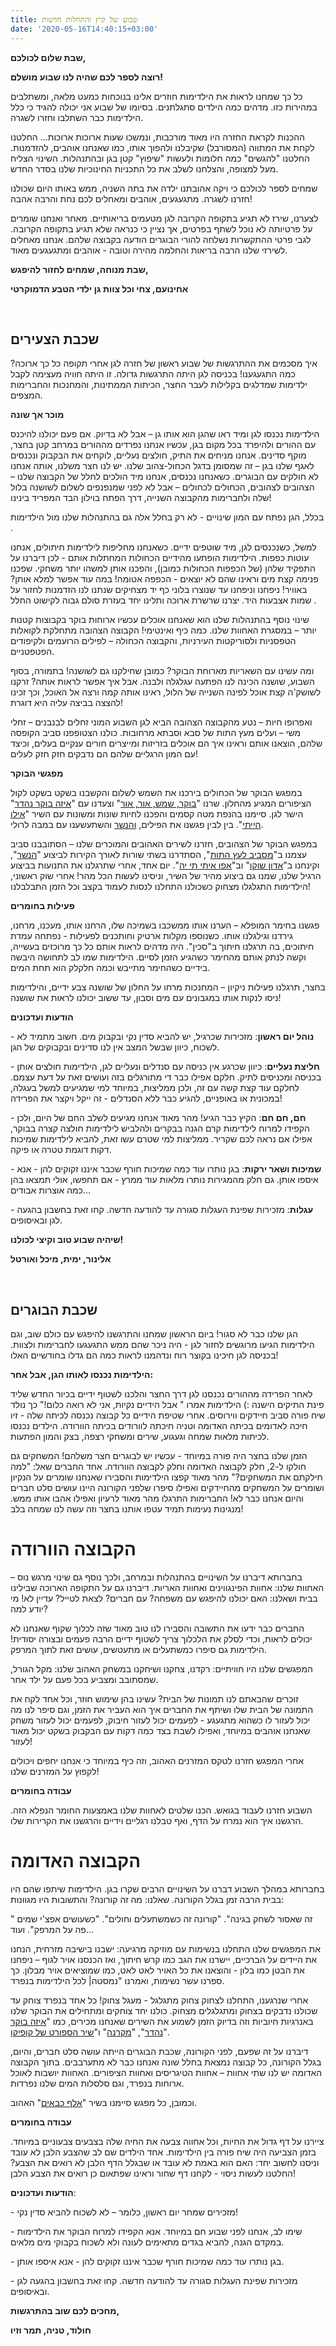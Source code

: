 ```yaml
---
title: שבוע של קיץ והתחלות חדשות
date: '2020-05-16T14:40:15+03:00'
---
```

**שבת שלום לכולכם,**

**רוצה לספר לכם שהיה לנו שבוע מושלם!**

כל כך שמחנו לראות את הילדימות חוזרים אלינו בנוכחות כמעט מלאה, ומשתלבים במהירות כזו. מדהים כמה הילדים סתגלתנים. בסיומו של שבוע אני יכולה להגיד כי כלל הילדימות כבר השתלבו וחזרו לשגרה.

ההכנות לקראת החזרה היו מאוד מורכבות, ונמשכו שעות ארוכות ארוכות... החלטנו לקחת את המתווה (המסורבל) שקיבלנו ולהפוך אותו, כמו שאנחנו אוהבים, להזדמנות. החלטנו "להגשים" כמה חלומות ולעשות "שיפוץ" קטן בגן ובהתנהלות. השינוי הצליח מעל למצופה, והצלחנו לשלב את כל התכניות החינוכיות שלנו בסדר החדש.

שמחים לספר לכולכם כי ויקה אהובתנו ילדה את בתה השניה, ממש באותו היום שכולנו חזרנו לשגרה. מתגעגעים, אוהבים ומאחלים לכם נחת והרבה אהבה!

לצערנו, שירז לא תגיע בתקופה הקרובה לגן מטעמים בריאותיים. מאחר ואנחנו שומרים על פרטיותה לא נוכל לשתף בפרטים, אך נציין כי כנראה שלא תגיע בתקופה הקרובה. לגבי פרטי ההתקשרות נשלחה להורי הבוגרים הודעה בקבוצה שלהם. אנחנו מאחלים לשירזי שלנו הרבה בריאות והחלמה מהירה וטובה - אוהבים ומתגעגעים מאוד.

**שבת מנוחה, שמחים לחזור להיפגש,**

**אחינועם, צחי וכל צוות גן ילדי הטבע הדמוקרטי**

**<br/>**

## שכבת הצעירים

איך מסכמים את ההתרגשות של שבוע ראשון של חזרה לגן אחרי תקופה כל כך ארוכה? כמה התגעגענו! בכניסה לגן היתה התרגשות גדולה. זו היתה חוויה מעצימה לקבל ילדימות שמדלגים בקלילות לעבר החצר, הכיתות הממתינות, והמחנכות והחברימות המצפים.

**מוכר אך שונה**

הילדימות נכנסו לגן ומיד ראו שהגן הוא אותו גן – אבל לא בדיוק. אם פעם יכולנו להיכנס עם ההורים ולהיפרד בכל מקום בגן, עכשיו אנחנו נפרדים מההורים במרחב קטן בחצר, מוקף סדינים. אנחנו מניחים את התיק, חולצים נעליים, לוקחים את הבקבוק ונכנסים לאגף שלנו בגן – זה שמסומן בדגל הכחול-צהוב שלנו. יש לנו חצר משלנו, אותה אנחנו לא חולקים עם הבוגרים. כשאנחנו נכנסים, אנחנו מיד הולכים לחלל של הקבוצה שלנו – הצהובים לצהובים, הכחולים לכחולים – אבל לא לפני שמנפנפים לשלום לשושנה בלול שלה ולחברימות מהקבוצה השנייה, דרך הפתח בוילון הבד המפריד בינינו!

בכלל, הגן נפתח עם המון שינויים - לא רק בחלל אלה גם בהתנהלות שלנו מול הילדימות .

למשל, כשנכנסים לגן, מיד שוטפים ידיים. כשאנחנו מחליפות לילדימות חיתולים, אנחנו עוטות כפפות. הילדימות הופתעו מהידיים הכחולות המחתלות אותם - לכן דיברנו על התפקיד שלהן (של הכפפות הכחולות כמובן), והפכנו אותן למשהו יותר משחקי. שפכנו פנימה קצת מים וראינו שהם לא יוצאים - הכפפה אטומה! במה עוד אפשר למלא אותן? באוויר! ניפחנו וניפחנו עד שנוצרו בלוני כף יד מצחיקים שנתנו לנו הזדמנות לחזור על שמות אצבעות היד. יצרנו שרשרת ארוכה ותלינו יחד בעזרת סולם גבוה לקישוט החלל .

שינוי נוסף בהתנהלות שלנו הוא שאנחנו אוכלים עכשיו ארוחות בוקר בקבוצות קטנות יותר – במסגרת האחוות שלנו. כמה כיף ואינטימי! הקבוצה הצהובה מתחלקת לקואלות הטפסניות ולסוריקטות העירניות, והקבוצה הכחולה – לפילים הרועמים ולקיפודים הפטפטניים.

ומה עשינו עם השאריות מארוחת הבוקר? כמובן שחילקנו גם לשושנה! בתמורה, בסוף השבוע, שושנה הכינה לנו הפתעה עגלגלה ולבנה. אבל איך אפשר לראות אותה? זרקנו לשושק'ה קצת אוכל לפינה השנייה של הלול, ראינו אותה קמה ורצה אל האוכל, וכך זכינו להצצה בביצה עליה היא דוגרת!

ואפרופו חיות – נטע מהקבוצה הצהובה הביא לגן השבוע המוני זחלים לבנבנים – זחלי משי – ועלים מעץ התות של סבא וסבתא מרחובות. כולנו הצטופפנו סביב הקופסה שלהם, הוצאנו אותם וראינו איך הם אוכלים בזריזות ומייצרים חורים ענקיים בעלים, וכיצד עם המון הרגליים שלהם הם נדבקים חזק חזק לעלים!

**מפגשי הבוקר**

במפגש הבוקר של הכחולים בירכנו את השמש לשלום והקשבנו בשקט בשקט לקול הציפורים המגיע מהחלון. שרנו "[בוקר, שמש, אור, אור](https://www.youtube.com/watch?v=OP4iF6RYOoE)" וצעדנו עם "[איזה בוקר נהדר](https://www.google.com/search?client=firefox-b-d&q=%D7%90%D7%99%D7%96%D7%94+%D7%91%D7%95%D7%A7%D7%A8+%D7%A0%D7%94%D7%93%D7%A8)" הישר לגן. סיימנו בהנפת מטה קסמים והפכנו לחיות שונות ומשונות עם השיר "[אילו הייתי](https://www.youtube.com/watch?v=DnRCI8aLt_Q&list=RDaM856Z3t_l0&index=1)". בין לבין פגשנו את הפילים, [והנשר](https://www.youtube.com/watch?v=gHIYOUdcfxs&t=9s) והשתעשענו עם במבה לרולי.

במפגש הבוקר של הצהובים, חזרנו לשירים האהובים והמוכרים שלנו – הסתובבנו סביב עצמנו ב"[מסביב לעץ התות](https://www.youtube.com/watch?v=7VpIEdeWKqI)", הסתדרנו בשתי שורות לאורך הקירות לביצוע "[הנשר](https://www.youtube.com/watch?v=gHIYOUdcfxs&t=9s)", וקינחנו ב"[אדון שוקו](https://www.youtube.com/watch?v=4Ij1CaPrQio)" וב"[אפו איתי תי יה](https://www.youtube.com/watch?v=6Wt-J3AiLag)". יום אחד, אחרי שתרגלנו את התנועות בביצוע הרגיל שלנו, שמנו גם ביצוע מהיר של השיר, וניסינו לעשות הכל מהר! אחרי שוק ראשוני, הילדימות התגלגלו מצחוק כשכולנו התחלנו לנסות לעמוד בקצב וכל הזמן התבלבלנו!

**פעילות בחומרים**

פגשנו בחימר המופלא – הערנו אותו ממשכבו בשמיכה שלו, הרחנו אותו, מעכנו, מרחנו, גירדנו וגילגלנו אותו. כשנוספו מקלות ארטיק וחותכנים לפעילות - נפתחה עמדת חיתוכים, בה תרגלנו חיתוך ב"סכין". היה מדהים לראות אותם כל כך מרוכזים בעשייה, וקשה לנתק אותם מהחימר כשהגיע הזמן לסיים. הילדימות שמו לב לתחושה היבשה בידיים כשהחימר מתייבש וכמה חלקלק הוא תחת המים.

בחצר, תרגלנו פעילות ניקיון – המחנכות מרחו על החלון של שושנה צבע ידיים, והילדימות ניסו לנקות אותו במגבונים עם מים וסבון, עד ששוב יכולנו לראות את שושנה!

**הודעות ועדכונים**

\- **נוהל יום ראשון**: מזכירות שכרגיל, יש להביא סדין נקי ובקבוק מים. חשוב מתמיד לא לשכוח, כיוון שבשל המצב אין לנו סדינים ובקבוקים של הגן.

\- **חליצת נעליים**: כיוון שכרגע אין כניסה עם סנדלים ונעליים לגן, הילדימות חולצים אותן בכניסה ומכניסים לתיק. חלקם אפילו כבר די מתורגלים בזה ועושים זאת על דעת עצמם. לחלקם עוד קצת קשה עם זה, ולכן ממליצות, במיוחד למי שמגיעים למשל בעגלה, במכונית או באופניים, להגיע כבר ללא הסנדלים - זה ייקל ויקצר את הפרידה!

\- **חם, חם חם**: הקיץ כבר הגיע! מהר מאוד אנחנו מגיעים לשלב החם של היום, ולכן הקפידו למרוח לילדימות קרם הגנה בבקרים ולהלביש לילדימות חולצה קצרה בבוקר, אפילו אם נראה לכם שקריר. ממליצות למי שטרם עשו זאת, להביא לילדימות שמיכות דקות דוגמת טטרה או פיקה.

\- **שמיכות ושאר ירקות**: בגן נותרו עוד כמה שמיכות חורף שכבר איננו זקוקים להן - אנא איספו אותן. גם חלק מהמגירות נותרו מלאות עוד ממרץ - אם תחפשו, אולי תמצאו בהן כמה אוצרות אבודים… 

\- **עגלות**: מזכירות שפינת העגלות סגורה עד להודעה חדשה. קחו זאת בחשבון בהגעה לגן ובאיסופים. 

**שיהיה שבוע טוב וקיצי לכולנו!**

**אלינור, ימית, מיכל ואורטל**

**<br/>**

## שכבת הבוגרים

הגן שלנו כבר לא סגור! ביום הראשון שמחנו והתרגשנו להיפגש עם כולם שוב, וגם הילדימות הגיעו מרוגשים לחזור לגן - היה ניכר שהם ממש התגעגעו לחברימות ולצוות. בכניסה לגן חיכינו בקוצר רוח ונדהמנו לראות כמה הם גדלו בחודשיים האלו!

**הילדימות נכנסו לאותו הגן, אבל אחר:**

לאחר הפרידה מההורים נכנסנו לגן דרך החצר והלכנו לשטוף ידיים בכיור החדש שליד פינת התיקים הישנה :) הילדימות אמרו " אבל הידיים נקיות, אני לא רואה כלום!" כך נולד שיח פורה סביב חיידקים ווירוסים. אחרי שטיפת הידיים כל קבוצה נכנסה לכיתה שלה - זיו חיכה לאדומים בכיתה האדומה וטניה חיכתה לוורודים בכיתה הוורודה. הילדים נכנסו לכיתות מלאות שמחה וגעגוע, שירים ומשחקי רצפה, בצק והמון הפתעות.

הזמן שלנו בחצר היה פורה במיוחד - עכשיו יש לבוגרים חצר משלהם! המשחקים גם חולקו ל-2, חלק לקבוצה האדומה וחלק לקבוצה הוורודה. אחד החברים שאל: "למה חילקתם את המשחקים?" מהר מאוד קפצו הילדימות והסבירו שאנחנו שומרים על הנקיון ושומרים על המשחקים מהחיידקים ואפילו סיפרו שלפני הקורונה היינו עושים סלט חברים והיום אנחנו כבר לא! החברימות התרגלו מהר מאוד לרעיון ואפילו אהבו אותו ממש. מנגינות נעימות תמיד עטפו אותנו בחצר וזה עשה לנו שמחה בלב!

# הקבוצה הוורודה

בחברותא דיברנו על השינויים בהתנהלות ובמרחב, ולכך נוסף גם שינוי מרגש נוס – האחוות שלנו: אחוות הפינגווינים ואחוות האריות. דיברנו גם על התקופה הארוכה שבילינו בבית ושאלנו: האם יכולנו להיפגש עם משפחה? עם חברים? לצאת לטייל? עדיין לא! מי יודע למה?

החברים כבר ידעו את התשובה והסבירו לנו טוב מאוד שזה לכלוך שקוף שאנחנו לא יכולים לראות, וכדי לסלק את הלכלוך צריך לשטוף ידיים הרבה פעמים ובצורה יסודית! הילדימות גם סיפרו כמשתעלים או מתעטשים, עושים זאת לתוך המרפק.

המפגשים שלנו היו חוויתיים: רקדנו, צחקנו ושיחקנו במשחק האהוב שלנו: מקל הגורל, שמסתובב ומצביע בכל פעם על ילד אחר.

זוכרים שהבאתם לנו תמונות של הבית? עשינו בהן שימוש חוזר, וכל אחד לקח את התמונה של הבית שלו ושיתף את החברים איך הוא העביר את הזמן, וגם סיפר לנו מה יכול לעזור לו כשהוא מתגעגע - לפעמים יכול לעזור חיבוק, לפעמים יכול לעזור משחק שאנחנו אוהבים במיוחד, ואפילו לשבת בצד כמה דקות עם הבקבוק בשקט יכול מאוד לעזור!

אחרי המפגש חזרנו לטקס המזרנים האהוב, וזה כיף במיוחד כי אנחנו יחפים ויכולים לקפוץ על המזרנים שלנו!

**עבודה בחומרים**

השבוע חזרנו לעבוד בגואש. הכנו שלטים לאחוות שלנו באמצעות החומר הנפלא הזה. הרגשנו איך הוא נמרח על הדף, ואף טבלנו רגליים וידיים והרגשנו את הקרירות שלו.

# הקבוצה האדומה

בחברותא במהלך השבוע דברנו על השינויים הרבים שקרו בגן. הילדימות שיתפו שהם היו בבית הרבה זמן בגלל הקורונה. שאלנו: מה זה קורונה? והתשובות היו מגוונות:

" זה שאסור לשחק בגינה". "קורונה זה כשמשתעלים וחולים". "כשעושים אפצ'י שמים פה על המרפק". ועוד...

את המפגשים שלנו התחלנו בנשימות עם מוזיקה מרגיעה: ישבנו בישיבה מזרחית, הנחנו את היידים על הברכיים, יישרנו את הגב כמו קרש חיתוך, ואז הכנסנו אויר לגוף – ניפחנו את הבטן כמו בלון - והוצאנו את כל האויר לאט לאט, כמו שמוציאים אויר מבלון. כך ספרנו עשר נשימות, ואמרנו "נמסטה| לכל הילדימות בנפרד.

אחרי שנרגענו, התחלנו לצחוק צחוק מתגלגל - מעגל צחוק! כל אחד בנפרד צוחק עד שכולנו נדבקים בצחוק ומתגלגלים מצחוק. כולנו יחד צוחקים ומתחילים את הבוקר שלנו באנרגיות חיוביות וזה בדיוק הזמן לשמוע את השירים שאנחנו מכירים, כמו "[איזה בוקר נהדר](https://www.youtube.com/watch?v=-7sRSc29WaQ)", "[מקרנה](https://www.youtube.com/watch?v=uZW4vbIstoo)" ו"[שיר הספורט של קופיקו](https://www.youtube.com/watch?v=zU2aJU0EP_s)".

דיברנו על זה שפעם, לפני הקורונה, שכבת הבוגרים הייתה עושה סלט חברים, והיום, בגלל הקורונה, כל קבוצה נמצאת בחלל שונה ואנחנו כבר לא מתערבבים. בתוך הקבוצה האדומה יש לנו שתי אחוות – אחוות הטיגריסים ואחוות הציפורים. האחוות יושבות לאוכל ארוחות בנפרד, וגם סלסלות המים שלנו נפרדות.

וכמובן, כל מפגש סיימנו בשיר "[אלף כבאים](https://www.youtube.com/watch?v=2dgOhxgFios)" האהוב.

**עבודה בחומרים**

ציירנו על דף גדול את החיות, וכל אחווה צבעה את החיה שלה בצבעים צבעוניים במיוחד. בזמן הצביעה היה שיח פורה בין הילדימות. אחד הילדים שם לב שהצבע הלבן לא עובד וניסנו לחשוב יחד: האם הוא באמת לא עובד או שבגלל הדף הלבן לא רואים את הצבע? החלטנו לעשות ניסוי - לקחנו דף שחור וראינו שפתאום כן רואים את הצבע הלבן!

**הודעות ועדכונים**:

\- מזכירים שמחר יום ראשון, כלומר – לא לשכוח להביא סדין נקי!

\- שימו לב, אנחנו לפני שבוע חם במיוחד. אנא הקפידו למרוח הבוקר את הילדימות במקדם הגנה, להביא בגדים מתאימים לעונה ולא לשכוח בקבוקי מים מלאים. 

\- בגן נותרו עוד כמה שמיכות חורף שכבר איננו זקוקים להן - אנא איספו אותן.

\- מזכירות שפינת העגלות סגורה עד להודעה חדשה. קחו זאת בחשבון בהגעה לגן ובאיסופים.

**מחכים לכם שוב בהתרגשות,**

**חולוד, טניה, תמר וזיו**
